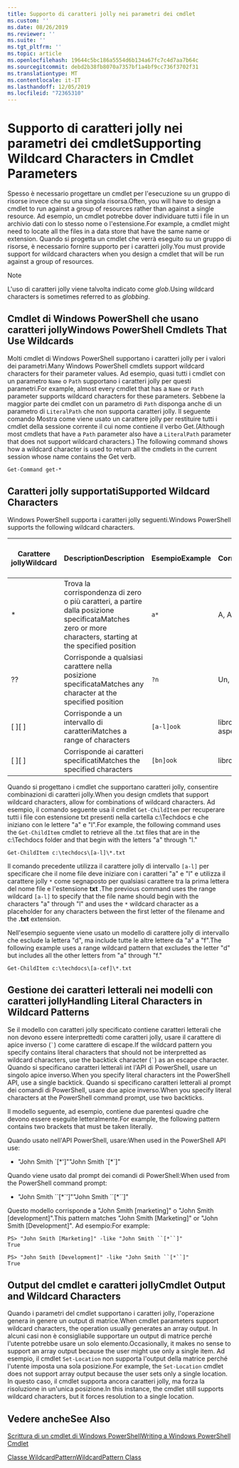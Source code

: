 ```yaml
---
title: Supporto di caratteri jolly nei parametri dei cmdlet
ms.custom: ''
ms.date: 08/26/2019
ms.reviewer: ''
ms.suite: ''
ms.tgt_pltfrm: ''
ms.topic: article
ms.openlocfilehash: 19644c5bc186a5554d6b134a67fc7c4d7aa7b64c
ms.sourcegitcommit: debd2b38fb8070a7357bf1a4bf9cc736f3702f31
ms.translationtype: MT
ms.contentlocale: it-IT
ms.lasthandoff: 12/05/2019
ms.locfileid: "72365310"
---
```

# <a name="supporting-wildcard-characters-in-cmdlet-parameters"></a><span data-ttu-id="e03c8-102">Supporto di caratteri jolly nei parametri dei cmdlet</span><span class="sxs-lookup"><span data-stu-id="e03c8-102">Supporting Wildcard Characters in Cmdlet Parameters</span></span>

<span data-ttu-id="e03c8-103">Spesso è necessario progettare un cmdlet per l'esecuzione su un gruppo di risorse invece che su una singola risorsa.</span><span class="sxs-lookup"><span data-stu-id="e03c8-103">Often, you will have to design a cmdlet to run against a group of resources rather than against a single resource.</span></span> <span data-ttu-id="e03c8-104">Ad esempio, un cmdlet potrebbe dover individuare tutti i file in un archivio dati con lo stesso nome o l'estensione.</span><span class="sxs-lookup"><span data-stu-id="e03c8-104">For example, a cmdlet might need to locate all the files in a data store that have the same name or extension.</span></span> <span data-ttu-id="e03c8-105">Quando si progetta un cmdlet che verrà eseguito su un gruppo di risorse, è necessario fornire supporto per i caratteri jolly.</span><span class="sxs-lookup"><span data-stu-id="e03c8-105">You must provide support for wildcard characters when you design a cmdlet that will be run against a group of resources.</span></span>

> [!NOTE]
> <span data-ttu-id="e03c8-106">L'uso di caratteri jolly viene talvolta indicato come *glob*.</span><span class="sxs-lookup"><span data-stu-id="e03c8-106">Using wildcard characters is sometimes referred to as *globbing*.</span></span>

## <a name="windows-powershell-cmdlets-that-use-wildcards"></a><span data-ttu-id="e03c8-107">Cmdlet di Windows PowerShell che usano caratteri jolly</span><span class="sxs-lookup"><span data-stu-id="e03c8-107">Windows PowerShell Cmdlets That Use Wildcards</span></span>

 <span data-ttu-id="e03c8-108">Molti cmdlet di Windows PowerShell supportano i caratteri jolly per i valori dei parametri.</span><span class="sxs-lookup"><span data-stu-id="e03c8-108">Many Windows PowerShell cmdlets support wildcard characters for their parameter values.</span></span> <span data-ttu-id="e03c8-109">Ad esempio, quasi tutti i cmdlet con un parametro `Name` o `Path` supportano i caratteri jolly per questi parametri.</span><span class="sxs-lookup"><span data-stu-id="e03c8-109">For example, almost every cmdlet that has a `Name` or `Path` parameter supports wildcard characters for these parameters.</span></span> <span data-ttu-id="e03c8-110">Sebbene la maggior parte dei cmdlet con un parametro di `Path` disponga anche di un parametro di `LiteralPath` che non supporta caratteri jolly. Il seguente comando Mostra come viene usato un carattere jolly per restituire tutti i cmdlet della sessione corrente il cui nome contiene il verbo Get.</span><span class="sxs-lookup"><span data-stu-id="e03c8-110">(Although most cmdlets that have a `Path` parameter also have a `LiteralPath` parameter that does not support wildcard characters.) The following command shows how a wildcard character is used to return all the cmdlets in the current session whose name contains the Get verb.</span></span>

 `Get-Command get-*`

## <a name="supported-wildcard-characters"></a><span data-ttu-id="e03c8-111">Caratteri jolly supportati</span><span class="sxs-lookup"><span data-stu-id="e03c8-111">Supported Wildcard Characters</span></span>

<span data-ttu-id="e03c8-112">Windows PowerShell supporta i caratteri jolly seguenti.</span><span class="sxs-lookup"><span data-stu-id="e03c8-112">Windows PowerShell supports the following wildcard characters.</span></span>

| <span data-ttu-id="e03c8-113">Carattere jolly</span><span class="sxs-lookup"><span data-stu-id="e03c8-113">Wildcard</span></span> |                             <span data-ttu-id="e03c8-114">Description</span><span class="sxs-lookup"><span data-stu-id="e03c8-114">Description</span></span>                             |  <span data-ttu-id="e03c8-115">Esempio</span><span class="sxs-lookup"><span data-stu-id="e03c8-115">Example</span></span>   |     <span data-ttu-id="e03c8-116">Corrispondenza</span><span class="sxs-lookup"><span data-stu-id="e03c8-116">Matches</span></span>      | <span data-ttu-id="e03c8-117">Non corrisponde a</span><span class="sxs-lookup"><span data-stu-id="e03c8-117">Does not match</span></span> |
| -------- | ------------------------------------------------------------------- | ---------- | ---------------- | -------------- |
| *        | <span data-ttu-id="e03c8-118">Trova la corrispondenza di zero o più caratteri, a partire dalla posizione specificata</span><span class="sxs-lookup"><span data-stu-id="e03c8-118">Matches zero or more characters, starting at the specified position</span></span> | `a*`       | <span data-ttu-id="e03c8-119">A, AG, Apple</span><span class="sxs-lookup"><span data-stu-id="e03c8-119">A, ag, Apple</span></span>     |                |
| <span data-ttu-id="e03c8-120">?</span><span class="sxs-lookup"><span data-stu-id="e03c8-120">?</span></span>        | <span data-ttu-id="e03c8-121">Corrisponde a qualsiasi carattere nella posizione specificata</span><span class="sxs-lookup"><span data-stu-id="e03c8-121">Matches any character at the specified position</span></span>                     | `?n`       | <span data-ttu-id="e03c8-122">Un, in, on</span><span class="sxs-lookup"><span data-stu-id="e03c8-122">An, in, on</span></span>       | <span data-ttu-id="e03c8-123">corse</span><span class="sxs-lookup"><span data-stu-id="e03c8-123">ran</span></span>            |
| <span data-ttu-id="e03c8-124">[ ]</span><span class="sxs-lookup"><span data-stu-id="e03c8-124">[ ]</span></span>      | <span data-ttu-id="e03c8-125">Corrisponde a un intervallo di caratteri</span><span class="sxs-lookup"><span data-stu-id="e03c8-125">Matches a range of characters</span></span>                                       | `[a-l]ook` | <span data-ttu-id="e03c8-126">libro, cuoco, aspetto</span><span class="sxs-lookup"><span data-stu-id="e03c8-126">book, cook, look</span></span> | <span data-ttu-id="e03c8-127">Nook, ha preso</span><span class="sxs-lookup"><span data-stu-id="e03c8-127">nook, took</span></span>     |
| <span data-ttu-id="e03c8-128">[ ]</span><span class="sxs-lookup"><span data-stu-id="e03c8-128">[ ]</span></span>      | <span data-ttu-id="e03c8-129">Corrisponde ai caratteri specificati</span><span class="sxs-lookup"><span data-stu-id="e03c8-129">Matches the specified characters</span></span>                                    | `[bn]ook`  | <span data-ttu-id="e03c8-130">libro, Nook</span><span class="sxs-lookup"><span data-stu-id="e03c8-130">book, nook</span></span>       | <span data-ttu-id="e03c8-131">cuoco, aspetto</span><span class="sxs-lookup"><span data-stu-id="e03c8-131">cook, look</span></span>     |

<span data-ttu-id="e03c8-132">Quando si progettano i cmdlet che supportano caratteri jolly, consentire combinazioni di caratteri jolly.</span><span class="sxs-lookup"><span data-stu-id="e03c8-132">When you design cmdlets that support wildcard characters, allow for combinations of wildcard characters.</span></span> <span data-ttu-id="e03c8-133">Ad esempio, il comando seguente usa il cmdlet `Get-ChildItem` per recuperare tutti i file con estensione txt presenti nella cartella c:\Techdocs e che iniziano con le lettere "a" e "l".</span><span class="sxs-lookup"><span data-stu-id="e03c8-133">For example, the following command uses the `Get-ChildItem` cmdlet to retrieve all the .txt files that are in the c:\Techdocs folder and that begin with the letters "a" through "l."</span></span>

`Get-ChildItem c:\techdocs\[a-l]\*.txt`

<span data-ttu-id="e03c8-134">Il comando precedente utilizza il carattere jolly di intervallo `[a-l]` per specificare che il nome file deve iniziare con i caratteri "a" e "l" e utilizza il carattere jolly `*` come segnaposto per qualsiasi carattere tra la prima lettera del nome file e l'estensione **txt** .</span><span class="sxs-lookup"><span data-stu-id="e03c8-134">The previous command uses the range wildcard `[a-l]` to specify that the file name should begin with the characters "a" through "l" and uses the `*` wildcard character as a placeholder for any characters between the first letter of the filename and the **.txt** extension.</span></span>

<span data-ttu-id="e03c8-135">Nell'esempio seguente viene usato un modello di carattere jolly di intervallo che esclude la lettera "d", ma include tutte le altre lettere da "a" a "f".</span><span class="sxs-lookup"><span data-stu-id="e03c8-135">The following example uses a range wildcard pattern that excludes the letter "d" but includes all the other letters from "a" through "f."</span></span>

`Get-ChildItem c:\techdocs\[a-cef]\*.txt`

## <a name="handling-literal-characters-in-wildcard-patterns"></a><span data-ttu-id="e03c8-136">Gestione dei caratteri letterali nei modelli con caratteri jolly</span><span class="sxs-lookup"><span data-stu-id="e03c8-136">Handling Literal Characters in Wildcard Patterns</span></span>

<span data-ttu-id="e03c8-137">Se il modello con caratteri jolly specificato contiene caratteri letterali che non devono essere interprettedti come caratteri jolly, usare il carattere di apice inverso (`` ` ``) come carattere di escape.</span><span class="sxs-lookup"><span data-stu-id="e03c8-137">If the wildcard pattern you specify contains literal characters that should not be interpretted as wildcard characters, use the backtick character (`` ` ``) as an escape character.</span></span> <span data-ttu-id="e03c8-138">Quando si specificano caratteri letterali int l'API di PowerShell, usare un singolo apice inverso.</span><span class="sxs-lookup"><span data-stu-id="e03c8-138">When you specify literal characters int the PowerShell API, use a single backtick.</span></span> <span data-ttu-id="e03c8-139">Quando si specificano caratteri letterali al prompt dei comandi di PowerShell, usare due apice inverso.</span><span class="sxs-lookup"><span data-stu-id="e03c8-139">When you specify literal characters at the PowerShell command prompt, use two backticks.</span></span>

<span data-ttu-id="e03c8-140">Il modello seguente, ad esempio, contiene due parentesi quadre che devono essere eseguite letteralmente.</span><span class="sxs-lookup"><span data-stu-id="e03c8-140">For example, the following pattern contains two brackets that must be taken literally.</span></span>

<span data-ttu-id="e03c8-141">Quando usato nell'API PowerShell, usare:</span><span class="sxs-lookup"><span data-stu-id="e03c8-141">When used in the PowerShell API use:</span></span>

- <span data-ttu-id="e03c8-142">"John Smith \`[\*']"</span><span class="sxs-lookup"><span data-stu-id="e03c8-142">"John Smith \`[\*\`]"</span></span>

<span data-ttu-id="e03c8-143">Quando viene usato dal prompt dei comandi di PowerShell:</span><span class="sxs-lookup"><span data-stu-id="e03c8-143">When used from the PowerShell command prompt:</span></span>

- <span data-ttu-id="e03c8-144">"John Smith \`\`[\*\`']"</span><span class="sxs-lookup"><span data-stu-id="e03c8-144">"John Smith \`\`[\*\`\`]"</span></span>

<span data-ttu-id="e03c8-145">Questo modello corrisponde a "John Smith [marketing]" o "John Smith [development]".</span><span class="sxs-lookup"><span data-stu-id="e03c8-145">This pattern matches "John Smith [Marketing]" or "John Smith [Development]".</span></span> <span data-ttu-id="e03c8-146">Ad esempio:</span><span class="sxs-lookup"><span data-stu-id="e03c8-146">For example:</span></span>

```
PS> "John Smith [Marketing]" -like "John Smith ``[*``]"
True

PS> "John Smith [Development]" -like "John Smith ``[*``]"
True
```

## <a name="cmdlet-output-and-wildcard-characters"></a><span data-ttu-id="e03c8-147">Output del cmdlet e caratteri jolly</span><span class="sxs-lookup"><span data-stu-id="e03c8-147">Cmdlet Output and Wildcard Characters</span></span>

<span data-ttu-id="e03c8-148">Quando i parametri del cmdlet supportano i caratteri jolly, l'operazione genera in genere un output di matrice.</span><span class="sxs-lookup"><span data-stu-id="e03c8-148">When cmdlet parameters support wildcard characters, the operation usually generates an array output.</span></span>
<span data-ttu-id="e03c8-149">In alcuni casi non è consigliabile supportare un output di matrice perché l'utente potrebbe usare un solo elemento.</span><span class="sxs-lookup"><span data-stu-id="e03c8-149">Occasionally, it makes no sense to support an array output because the user might use only a single item.</span></span> <span data-ttu-id="e03c8-150">Ad esempio, il cmdlet `Set-Location` non supporta l'output della matrice perché l'utente imposta una sola posizione.</span><span class="sxs-lookup"><span data-stu-id="e03c8-150">For example, the `Set-Location` cmdlet does not support array output because the user sets only a single location.</span></span> <span data-ttu-id="e03c8-151">In questo caso, il cmdlet supporta ancora caratteri jolly, ma forza la risoluzione in un'unica posizione.</span><span class="sxs-lookup"><span data-stu-id="e03c8-151">In this instance, the cmdlet still supports wildcard characters, but it forces resolution to a single location.</span></span>

## <a name="see-also"></a><span data-ttu-id="e03c8-152">Vedere anche</span><span class="sxs-lookup"><span data-stu-id="e03c8-152">See Also</span></span>

[<span data-ttu-id="e03c8-153">Scrittura di un cmdlet di Windows PowerShell</span><span class="sxs-lookup"><span data-stu-id="e03c8-153">Writing a Windows PowerShell Cmdlet</span></span>](./writing-a-windows-powershell-cmdlet.md)

[<span data-ttu-id="e03c8-154">Classe WildcardPattern</span><span class="sxs-lookup"><span data-stu-id="e03c8-154">WildcardPattern Class</span></span>](/dotnet/api/system.management.automation.wildcardpattern)
